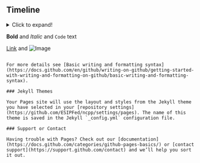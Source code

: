 ## Timeline
<details>
  <summary>Click to expand!</summary>
# 2021/2022 NCPP 
* August: NCPP solicitation released and distributed through NOAA EDMC
* September: Submission deadline and project selection
* October: Kickoff meeting ESIP/BDP and selected projects
* November: Architecture diagram sharing/discussion. Set up each team with credentials and least-permissions on AWS
* December: Initial group meeting between NCPP projects and cloud-provider team
* January: NCPP project leads attend the ESIP January Meeting & share project status during all-project checkin. 
- February:
- March:
- April:
- May:
- June:
- Present project status/outcome at ESIP July Meeting.
 </details>



**Bold** and _Italic_ and `Code` text

[Link](url) and ![Image](src)
```

For more details see [Basic writing and formatting syntax](https://docs.github.com/en/github/writing-on-github/getting-started-with-writing-and-formatting-on-github/basic-writing-and-formatting-syntax).

### Jekyll Themes

Your Pages site will use the layout and styles from the Jekyll theme you have selected in your [repository settings](https://github.com/ESIPFed/ncpp/settings/pages). The name of this theme is saved in the Jekyll `_config.yml` configuration file.

### Support or Contact

Having trouble with Pages? Check out our [documentation](https://docs.github.com/categories/github-pages-basics/) or [contact support](https://support.github.com/contact) and we’ll help you sort it out.
